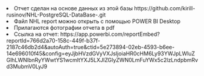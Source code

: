 <li> Отчет сделан на основе данных из этой базы https://github.com/kirill-rusinov/NHL-PostgreSQL-DataBase-.git  
<li> Файл NHL report можно открыть с помощью POWER BI Desktop  
<li> Прилагаются фотографии отчета в pdf  
<li> Ссылка на отчет: https://app.powerbi.com/reportEmbed?reportId=766d2a70-158c-449f-b37f-2187c46db2d4&autoAuth=true&ctid=5e273894-02eb-4593-b6ee-14e696010f45&config=eyJjbHVzdGVyVXJsIjoiaHR0cHM6Ly93YWJpLWluZGlhLWNlbnRyYWwtYS1wcmltYXJ5LXJlZGlyZWN0LmFuYWx5c2lzLndpbmRvd3MubmV0LyJ9 
